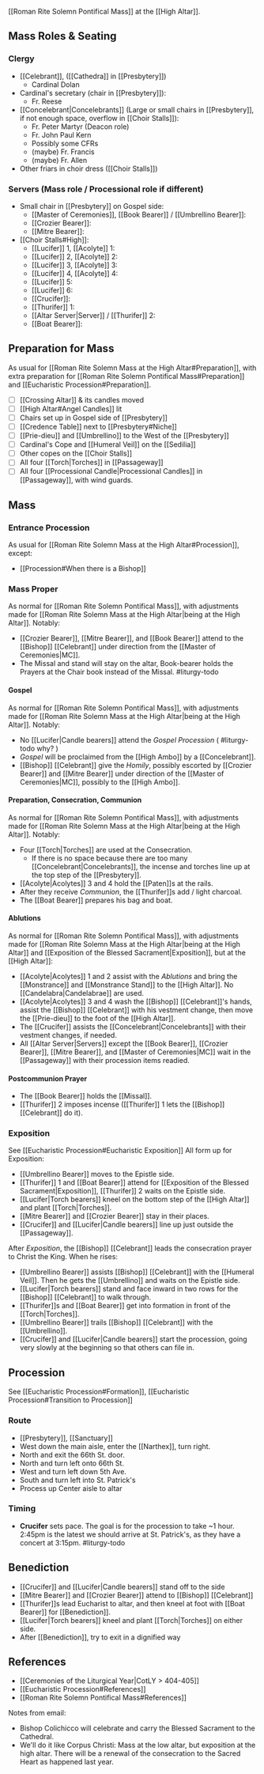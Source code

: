 [[Roman Rite Solemn Pontifical Mass]] at the [[High Altar]].

## Mass Roles & Seating

### Clergy

- [[Celebrant]], ([[Cathedra]] in [[Presbytery]])
	- Cardinal Dolan 
- Cardinal's secretary (chair in [[Presbytery]]):
	- Fr. Reese
- [[Concelebrant|Concelebrants]] (Large or small chairs in [[Presbytery]], if not enough space, overflow in [[Choir Stalls]]):
	- Fr. Peter Martyr (Deacon role)
	- Fr. John Paul Kern
	- Possibly some CFRs
	- (maybe) Fr. Francis
	- (maybe) Fr. Allen
- Other friars in choir dress ([[Choir Stalls]])

### Servers (Mass role / Processional role if different)
- Small chair in [[Presbytery]] on Gospel side:
	- [[Master of Ceremonies]], [[Book Bearer]] / [[Umbrellino Bearer]]:
	- [[Crozier Bearer]]:
	- [[Mitre Bearer]]:
- [[Choir Stalls#High]]:
	- [[Lucifer]] 1, [[Acolyte]] 1:
	- [[Lucifer]] 2, [[Acolyte]] 2:
	- [[Lucifer]] 3, [[Acolyte]] 3:
	- [[Lucifer]] 4, [[Acolyte]] 4:
	- [[Lucifer]] 5:
	- [[Lucifer]] 6:
	- [[Crucifer]]:
	- [[Thurifer]] 1:
	- [[Altar Server|Server]] / [[Thurifer]] 2:
	- [[Boat Bearer]]:

## Preparation for Mass
As usual for [[Roman Rite Solemn Mass at the High Altar#Preparation]], with extra preparation for [[Roman Rite Solemn Pontifical Mass#Preparation]] and [[Eucharistic Procession#Preparation]].

- [ ] [[Crossing Altar]] & its candles moved
- [ ] [[High Altar#Angel Candles]] lit
- [ ] Chairs set up in Gospel side of [[Presbytery]]
- [ ] [[Credence Table]] next to [[Presbytery#Niche]]
- [ ] [[Prie-dieu]] and [[Umbrellino]] to the West of the [[Presbytery]]
- [ ] Cardinal's Cope and [[Humeral Veil]] on the [[Sedilia]]
- [ ] Other copes on the [[Choir Stalls]]
- [ ] All four [[Torch|Torches]] in [[Passageway]]
- [ ] All four [[Processional Candle|Processional Candles]] in [[Passageway]], with wind guards.

## Mass

### Entrance Procession
As usual for [[Roman Rite Solemn Mass at the High Altar#Procession]], except:

- [[Procession#When there is a Bishop]]

### Mass Proper
As normal for [[Roman Rite Solemn Pontifical Mass]], with adjustments made for [[Roman Rite Solemn Mass at the High Altar|being at the High Altar]]. Notably:

- [[Crozier Bearer]], [[Mitre Bearer]], and [[Book Bearer]] attend to the [[Bishop]] [[Celebrant]] under direction from the [[Master of Ceremonies|MC]].
- The Missal and stand will stay on the altar, Book-bearer holds the Prayers at the Chair book instead of the Missal. #liturgy-todo 
#### Gospel
As normal for [[Roman Rite Solemn Pontifical Mass]], with adjustments made for [[Roman Rite Solemn Mass at the High Altar|being at the High Altar]]. Notably:

- No [[Lucifer|Candle bearers]] attend the _Gospel Procession_ ( #liturgy-todo why? )
- _Gospel_ will be proclaimed from the [[High Ambo]] by a [[Concelebrant]].
- [[Bishop]] [[Celebrant]] give the _Homily_, possibly escorted by [[Crozier Bearer]] and [[Mitre Bearer]] under direction of the [[Master of Ceremonies|MC]], possibly to the [[High Ambo]].
#### Preparation, Consecration, Communion
As normal for [[Roman Rite Solemn Pontifical Mass]], with adjustments made for [[Roman Rite Solemn Mass at the High Altar|being at the High Altar]]. Notably:

- Four [[Torch|Torches]] are used at the Consecration.
	- If there is no space because there are too many [[Concelebrant|Concelebrants]], the incense and torches line up at the top step of the [[Presbytery]].
- [[Acolyte|Acolytes]] 3 and 4 hold the [[Paten]]s at the rails.
- After they receive _Communion_, the [[Thurifer]]s add / light charcoal.
- The [[Boat Bearer]] prepares his bag and boat.

#### Ablutions
As normal for [[Roman Rite Solemn Pontifical Mass]], with adjustments made for [[Roman Rite Solemn Mass at the High Altar|being at the High Altar]] and [[Exposition of the Blessed Sacrament|Exposition]], but at the [[High Altar]]:

- [[Acolyte|Acolytes]] 1 and 2 assist with the _Ablutions_ and bring the [[Monstrance]] and [[Monstrance Stand]] to the [[High Altar]]. No [[Candelabra|Candelabrae]] are used.
- [[Acolyte|Acolytes]] 3 and 4 wash the [[Bishop]] [[Celebrant]]'s hands, assist the [[Bishop]] [[Celebrant]] with his vestment change, then move the [[Prie-dieu]] to the foot of the [[High Altar]].
- The [[Crucifer]] assists the [[Concelebrant|Concelebrants]] with their vestment changes, if needed.
- All [[Altar Server|Servers]] except the [[Book Bearer]], [[Crozier Bearer]], [[Mitre Bearer]], and [[Master of Ceremonies|MC]] wait in the [[Passageway]] with their procession items readied.
#### Postcommunion Prayer
- The [[Book Bearer]] holds the [[Missal]].
- [[Thurifer]] 2 imposes incense ([[Thurifer]] 1 lets the [[Bishop]] [[Celebrant]] do it).

### Exposition
See [[Eucharistic Procession#Eucharistic Exposition]]
All form up for Exposition:

- [[Umbrellino Bearer]] moves to the Epistle side.
- [[Thurifer]] 1 and [[Boat Bearer]] attend for [[Exposition of the Blessed Sacrament|Exposition]], [[Thurifer]] 2 waits on the Epistle side.
- [[Lucifer|Torch bearers]] kneel on the bottom step of the [[High Altar]] and plant [[Torch|Torches]].
- [[Mitre Bearer]] and [[Crozier Bearer]] stay in their places.
- [[Crucifer]] and [[Lucifer|Candle bearers]] line up just outside the [[Passageway]].

After _Exposition_, the [[Bishop]] [[Celebrant]] leads the consecration prayer to Christ the King. When he rises:

- [[Umbrellino Bearer]] assists [[Bishop]] [[Celebrant]] with the [[Humeral Veil]]. Then he gets the [[Umbrellino]] and waits on the Epistle side.
- [[Lucifer|Torch bearers]] stand and face inward in two rows for the [[Bishop]] [[Celebrant]] to walk through.
- [[Thurifer]]s and [[Boat Bearer]] get into formation in front of the [[Torch|Torches]].
- [[Umbrellino Bearer]] trails [[Bishop]] [[Celebrant]] with the [[Umbrellino]].
- [[Crucifer]] and [[Lucifer|Candle bearers]] start the procession, going very slowly at the beginning so that others can file in.

## Procession
See [[Eucharistic Procession#Formation]], [[Eucharistic Procession#Transition to Procession]]

### Route
- [[Presbytery]], [[Sanctuary]]
- West down the main aisle, enter the [[Narthex]], turn right.
- North and exit the 66th St. door.
- North and turn left onto 66th St.
- West and turn left down 5th Ave.
- South and turn left into St. Patrick's
- Process up Center aisle to altar

### Timing
- **Crucifer** sets pace. The goal is for the procession to take ~1 hour. 2:45pm is the latest we should arrive at St. Patrick's, as they have a concert at 3:15pm. #liturgy-todo 

## Benediction
- [[Crucifer]] and [[Lucifer|Candle bearers]] stand off to the side
- [[Mitre Bearer]] and [[Crozier Bearer]] attend to [[Bishop]] [[Celebrant]]
- [[Thurifer]]s lead Eucharist to altar, and then kneel at foot with [[Boat Bearer]] for [[Benediction]].
- [[Lucifer|Torch bearers]] kneel and plant [[Torch|Torches]] on either side.
- After [[Benediction]], try to exit in a dignified way

## References
- [[Ceremonies of the Liturgical Year|CotLY > 404-405]]
- [[Eucharistic Procession#References]]
- [[Roman Rite Solemn Pontifical Mass#References]]

Notes from email:

- Bishop Colichicco will celebrate and carry the Blessed Sacrament to the Cathedral.
- We'll do it like Corpus Christi: Mass at the low altar, but exposition at the high altar. There will be a renewal of the consecration to the Sacred Heart as happened last year.